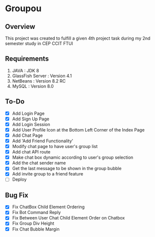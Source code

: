 # Groupou
## Overview
This project was created to fulfill a given 4th project task during my 2nd semester study in CEP CCIT FTUI

## Requirements
1. JAVA : JDK 8
2. GlassFish Server : Version 4.1
3. NetBeans : Version 8.2 RC
4. MySQL : Version 8.0

## To-Do
- [x] Add Login Page
- [x] Add Sign Up Page
- [x] Add Login Session
- [x] Add User Profile Icon at the Bottom Left Corner of the Index Page
- [x] Add Chat Page
- [x] Add 'Add Friend Functionality'
- [x] Modify chat page to have user's group list
- [x] Add chat API route
- [x] Make chat box dynamic according to user's group selection
- [x] Add the chat sender name
- [x] Get the last message to be shown in the group bubble
- [x] Add invite group to a friend feature
- [ ] Deploy

## Bug Fix
- [x] Fix ChatBox Child Element Ordering
- [x] Fix Bot Command Reply
- [x] Fix Between User Chat Child Element Order on Chatbox
- [x] Fix Group Div Height
- [x] Fix Chat Bubble Margin
